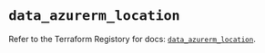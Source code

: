 # `data_azurerm_location`

Refer to the Terraform Registory for docs: [`data_azurerm_location`](https://registry.terraform.io/providers/hashicorp/azurerm/3.85.0/docs/data-sources/location).
